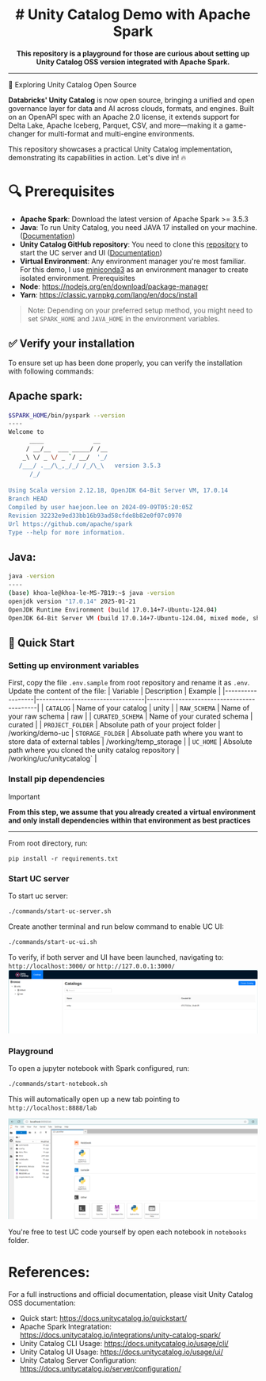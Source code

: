 
<h1 align="center"># Unity Catalog Demo with Apache Spark</h1>
<p align="center"><b>This repository is a playground for those are curious about setting up Unity Catalog OSS version integrated with Apache Spark.</b></p>
<hr />

🚀 Exploring Unity Catalog Open Source

**Databricks' Unity Catalog** is now open source, bringing a unified and open governance layer for data and AI across clouds, formats, and engines. Built on an OpenAPI spec with an Apache 2.0 license, it extends support for Delta Lake, Apache Iceberg, Parquet, CSV, and more—making it a game-changer for multi-format and multi-engine environments.


This repository showcases a practical Unity Catalog implementation, demonstrating its capabilities in action. Let's dive in! 🔥

# 🔍 Prerequisites

- **Apache Spark**: Download the latest version of Apache Spark >= 3.5.3
- **Java**: To run Unity Catalog, you need JAVA 17 installed on your machine. ([Documentation](https://docs.unitycatalog.io/quickstart/#quickstart))
- **Unity Catalog GitHub repository**: You need to clone this [repository](https://github.com/unitycatalog/unitycatalog) to start the UC server and UI ([Documentation](https://docs.unitycatalog.io/quickstart/#how-to-start-the-unity-catalog-server))
- **Virtual Environment**: Any environment manager you're most familiar. For this demo, I use [miniconda3](https://docs.anaconda.com/miniconda/install/) as an environment manager to create isolated environment.
Prerequisites
- **Node**: https://nodejs.org/en/download/package-manager
- **Yarn**: https://classic.yarnpkg.com/lang/en/docs/install

> Note: Depending on your preferred setup method, you might need to set `SPARK_HOME` and `JAVA_HOME` in the environment variables.

## ✅ Verify your installation
To ensure set up has been done properly, you can verify the installation with following commands:

**Apache spark**: 
---
```bash
$SPARK_HOME/bin/pyspark --version
----
Welcome to
      ____              __
     / __/__  ___ _____/ /__
    _\ \/ _ \/ _ `/ __/  '_/
   /___/ .__/\_,_/_/ /_/\_\   version 3.5.3
      /_/
                        
Using Scala version 2.12.18, OpenJDK 64-Bit Server VM, 17.0.14
Branch HEAD
Compiled by user haejoon.lee on 2024-09-09T05:20:05Z
Revision 32232e9ed33bb16b93ad58cfde8b82e0f07c0970
Url https://github.com/apache/spark
Type --help for more information.
```

**Java**:
---
```bash
java -version
----
(base) khoa-le@khoa-le-MS-7B19:~$ java -version
openjdk version "17.0.14" 2025-01-21
OpenJDK Runtime Environment (build 17.0.14+7-Ubuntu-124.04)
OpenJDK 64-Bit Server VM (build 17.0.14+7-Ubuntu-124.04, mixed mode, sharing)
```
## 🚀 Quick Start
### Setting up environment variables
First, copy the file `.env.sample` from root repository and rename it as `.env`. Update the content of the file:
| Variable         | Description                      | Example                                     |
|------------------|----------------------------------|-------------------------------------------|
| `CATALOG`        | Name of your catalog             | unity |
| `RAW_SCHEMA`     | Name of your raw schema          | raw |
| `CURATED_SCHEMA` | Name of your curated schema      | curated |
| `PROJECT_FOLDER` | Absolute path of your project folder      | /working/demo-uc
| `STORAGE_FOLDER` | Absoluate path where you want to store data of external tables  | /working/temp_storage |
| `UC_HOME`        | Absolute path where you cloned the unity catalog repository    | /working/uc/unitycatalog` |

### Install pip dependencies
> [!IMPORTANT]  
> **From this step, we assume that you already created a virtual environment and only install dependencies within that environment as best practices**
<hr />

From root directory, run:
```
pip install -r requirements.txt
```
### Start UC server
To start uc server:
```bash
./commands/start-uc-server.sh
```

Create another terminal and run below command to enable UC UI:
```bash
./commands/start-uc-ui.sh
```

To verify, if both server and UI have been launched, navigating to: `http://localhost:3000/` or `http://127.0.0.1:3000/`
![Unity Catalog UI](image.png)

### Playground
To open a jupyter notebook with Spark configured, run:
```bash
./commands/start-notebook.sh
```

This will automatically open up a new tab pointing to `http://localhost:8888/lab`

![Jupyter Notebook](docs/assets/images/jupyter.png)

You're free to test UC code yourself by open each notebook in `notebooks` folder.

# References:
For a full instructions and official documentation, please visit Unity Catalog OSS documentation:
- Quick start: https://docs.unitycatalog.io/quickstart/
- Apache Spark Integratation: https://docs.unitycatalog.io/integrations/unity-catalog-spark/
- Unity Catalog CLI Usage: https://docs.unitycatalog.io/usage/cli/
- Unity Catalog UI Usage: https://docs.unitycatalog.io/usage/ui/
- Unity Catalog Server Configuration: https://docs.unitycatalog.io/server/configuration/
